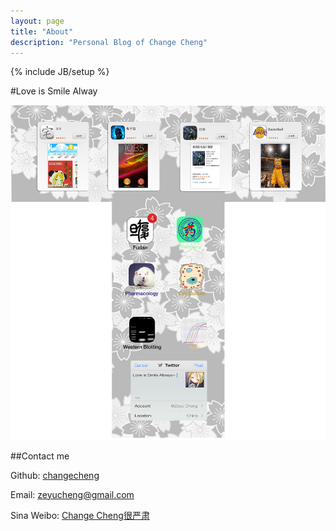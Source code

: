```yaml
---
layout: page
title: "About"
description: "Personal Blog of Change Cheng"
---
```

{% include JB/setup %}

#Love is Smile Alway

![img](./media/t_profile.jpg "tprofile") 

##Contact me

Github: [changecheng](https://github.com/changecheng)

Email: <zeyucheng@gmail.com>

Sina Weibo: [Change Cheng很严肃](http://weibo.com/changecheng "weibo")




